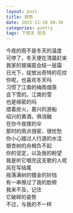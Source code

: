 ```yaml
---
layout: post
title: 夜雨
date: 2015-11-18 00:30
categories: poetry
tags: 下雨天 思念
---
```


今夜的雨不是冬天的温度  
可停了，冬天便在清晨赶来  
我家的玻璃窗会结一层霜  
日光下，绽放出奇特的花纹  
你呢，也喜欢冬天吗  
习惯了江南的梅雨烟笼  
会下雪的。江南的雪  
也是绵密的吗  
煨着炭火，嘉兴的游船  
绍兴的黄酒，俱消融  
在你今夜撑的伞  
那时的雨点很密，很忧愁  
你小心踏过人行道的水洼  
银杏树的舟楫负不起  
你的坚定，以及我的盼望  
我是听它唱完这支歌的人呢  
风在写结尾  
摇落满树的镀金的铃铛  
有一串擦过了我的脸颊  
我来不及，记住  
它破碎的姿势  
不过，与我的不一样  